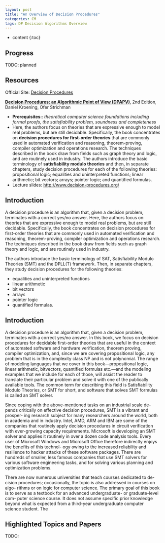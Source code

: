 ```yaml
---
layout: post
title: "An Overview of Decision Procedures"
categories: CM
tags: DP Decision Algorithms Overview
---
```



* content 
{:toc}

## Progress
TODO: planned

## Resources

Official Site: [Decision Procedures](http://www.decision-procedures.org/)

[**Decision Procedures: an Algorithmic Point of View (DPAPV)**](https://www.amazon.com/Decision-Procedures-Algorithmic-Theoretical-Computer/dp/3662504960/ref=sr_1_fkmrnull_1?keywords=Decision+Procedures%3A+an+Algorithmic+Point+of+View&qid=1555168280&s=books&sr=1-1-fkmrnull), 2nd Edition, Daniel Kroening, Ofer Strichman

- **Prerequisites:**: _theoretical computer science foundations including formal proofs, the satisfiability problem, soundness and completeness_
- Here, the authors focus on theories that are expressive enough to model real problems, but are still decidable. Specifically, the book concentrates on **decision procedures for first-order theories** that are commonly used in automated verification and reasoning, theorem-proving, compiler optimization and operations research. The techniques described in the book draw from fields such as graph theory and logic, and are routinely used in industry. The authors introduce the basic terminology of **satisfiability modulo theories** and then, in separate chapters, study decision procedures for each of the following theories: propositional logic; equalities and uninterpreted functions; linear arithmetic; bit vectors; arrays; pointer logic; and quantified formulas.
- Lecture slides: http://www.decision-procedures.org/

## Introduction

A decision procedure is an algorithm that, given a decision problem, terminates with a correct yes/no answer. Here, the authors focus on theories that are expressive enough to model real problems, but are still decidable. Specifically, the book concentrates on decision procedures for first-order theories that are commonly used in automated verification and reasoning, theorem-proving, compiler optimization and operations research. The techniques described in the book draw from fields such as graph theory and logic, and are routinely used in industry.

The authors introduce the basic terminology of SAT, Satisfiability Modulo Theories (SMT) and the DPLL(T) framework. Then, in separate chapters, they study decision procedures for the following theories:

- equalities and uninterpreted functions
- linear arithmetic
- bit vectors
- arrays
- pointer logic
- quantified formulas.

## Introduction

A decision procedure is an algorithm that, given a decision problem, terminates
with a correct yes/no answer. In this book, we focus on decision procedures
for decidable first-order theories that are useful in the context of automated
software and hardware verification, theorem proving, compiler optimization,
and, since we are covering propositional logic, any problem that is in the
complexity class NP and is not polynomial. The range of modeling languages
that we cover in this book—propositional logic, linear arithmetic, bitvectors,
quantified formulas etc.—and the modeling examples that we include for each
of those, will assist the reader to translate their particular problem and solve
it with one of the publically available tools. The common term for describing
this field is Satisfiability Modulo Theories, or SMT for short, and software
that solves SMT formulas is called an SMT solver.

Since coping with the above-mentioned tasks on an industrial scale de-
pends critically on effective decision procedures, SMT is a vibrant and prosper-
ing research subject for many researchers around the world, both in academia
and in industry. Intel, AMD, ARM and IBM are some of the companies that
routinely apply decision procedures in circuit verification with ever-growing
capacity requirements. Microsoft is developing an SMT solver and applies it
routinely in over a dozen code analysis tools. Every user of Microsoft Windows
and Microsoft Office therefore indirectly enjoys the benefits of this technol-
ogy owing to the increased reliability and resilience to hacker attacks of these
software packages. There are hundreds of smaller, less famous companies that
use SMT solvers for various software engineering tasks, and for solving various
planning and optimization problems.

There are now numerous universities that teach courses dedicated to de-
cision procedures; occasionally, the topic is also addressed in courses on algo-
rithms or on logic for computer science. The primary goal of this book is to
serve as a textbook for an advanced undergraduate- or graduate-level com-
puter science course. It does not assume specific prior knowledge beyond what
is expected from a third-year undergraduate computer science student. The

## Highlighted Topics and Papers

TODO: 